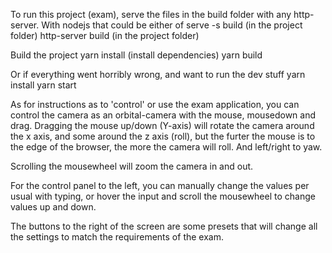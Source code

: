 To run this project (exam), serve the files in the build folder with any http-server.
With nodejs that could be either of
  serve -s build        (in the project folder)
  http-server build     (in the project folder)

Build the project
  yarn install          (install dependencies)
  yarn build

Or if everything went horribly wrong, and want to run the dev stuff
  yarn install
  yarn start

As for instructions as to 'control' or use the exam application, you can
control the camera as an orbital-camera with the mouse, mousedown and drag.
Dragging the mouse up/down (Y-axis) will rotate the camera around the x axis,
and some around the z axis (roll), but the furter the mouse is to the edge
of the browser, the more the camera will roll. And left/right to yaw.

Scrolling the mousewheel will zoom the camera in and out.

For the control panel to the left, you can manually change the values per usual
with typing, or hover the input and scroll the mousewheel to change values up
and down.

The buttons to the right of the screen are some presets that will change all the
settings to match the requirements of the exam.